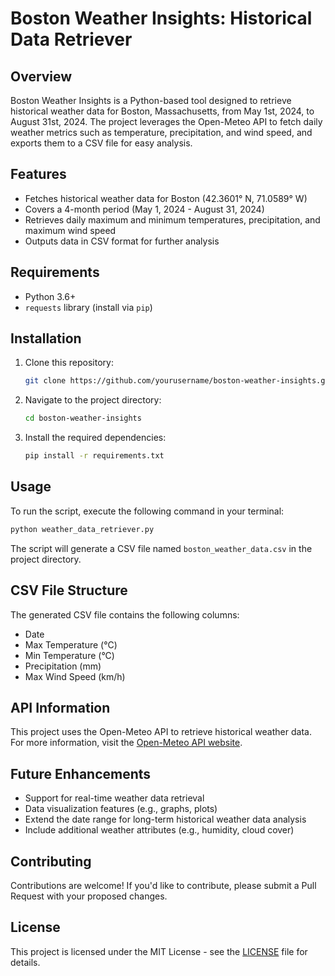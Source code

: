 # Boston Weather Insights: Historical Data Retriever

## Overview

Boston Weather Insights is a Python-based tool designed to retrieve historical weather data for Boston, Massachusetts, from May 1st, 2024, to August 31st, 2024. The project leverages the Open-Meteo API to fetch daily weather metrics such as temperature, precipitation, and wind speed, and exports them to a CSV file for easy analysis.

## Features

- Fetches historical weather data for Boston (42.3601° N, 71.0589° W)
- Covers a 4-month period (May 1, 2024 - August 31, 2024)
- Retrieves daily maximum and minimum temperatures, precipitation, and maximum wind speed
- Outputs data in CSV format for further analysis

## Requirements

- Python 3.6+
- `requests` library (install via `pip`)

## Installation

1. Clone this repository:
   ```bash
   git clone https://github.com/yourusername/boston-weather-insights.git
   ```

2. Navigate to the project directory:
   ```bash
   cd boston-weather-insights
   ```

3. Install the required dependencies:
   ```bash
   pip install -r requirements.txt
   ```

## Usage

To run the script, execute the following command in your terminal:

```bash
python weather_data_retriever.py
```

The script will generate a CSV file named `boston_weather_data.csv` in the project directory.

## CSV File Structure

The generated CSV file contains the following columns:

- Date
- Max Temperature (°C)
- Min Temperature (°C)
- Precipitation (mm)
- Max Wind Speed (km/h)

## API Information

This project uses the Open-Meteo API to retrieve historical weather data. For more information, visit the [Open-Meteo API website](https://open-meteo.com/).

## Future Enhancements

- Support for real-time weather data retrieval
- Data visualization features (e.g., graphs, plots)
- Extend the date range for long-term historical weather data analysis
- Include additional weather attributes (e.g., humidity, cloud cover)

## Contributing

Contributions are welcome! If you'd like to contribute, please submit a Pull Request with your proposed changes.

## License

This project is licensed under the MIT License - see the [LICENSE](LICENSE) file for details.


